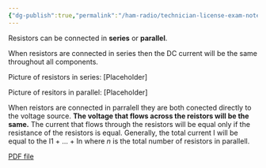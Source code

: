 ```yaml
---
{"dg-publish":true,"permalink":"/ham-radio/technician-license-exam-notes/series-and-parallel-circuits/"}
---
```



Resistors can be connected in **series** or **parallel**.  

When resistors are connected in series then the DC current will be the same throughout all components.

Picture of resistors in series:
[Placeholder]

Picture of resitors in parallel:
[Placeholder]

When reistors are connected in parralell they are both conected directly to the voltage source.  **The voltage that flows across the reistors will be the same.** The current that flows through the resistors will be equal only if the resistance of the resistors is equal.  Generally, the total current I will be equal to the I1 + ... + In where *n* is the total number of resistors in parallell.

[PDF file](obsidian://open?vault=The_Synack_Garden&file=Images%2FBand%20Chart%208_5%20X%2011%20Color.pdf)
